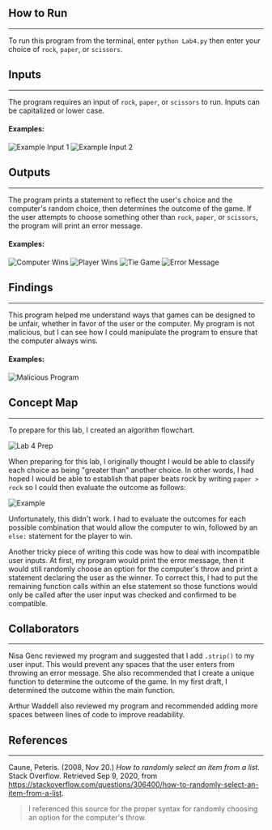 ## How to Run
-----
To run this program from the terminal, enter `python Lab4.py` then enter your choice of `rock`, `paper`, or `scissors`.

## Inputs
-----
The program requires an input of `rock`, `paper`, or `scissors` to run. Inputs can be capitalized or lower case.

#### Examples:

![Example Input 1](https://i.imgur.com/W6LOZlH.png)
![Example Input 2](https://i.imgur.com/INgiGeo.png)

## Outputs
-----
The program prints a statement to reflect the user's choice and the computer's random choice, then determines the outcome of the game. If the user attempts to choose something other than `rock`, `paper`, or `scissors`, the program will print an error message.

#### Examples:

![Computer Wins](https://i.imgur.com/ycaN0Vp.png)
![Player Wins](https://i.imgur.com/Sl5ZcTW.png)
![Tie Game](https://i.imgur.com/0bSkrKh.png)
![Error Message](https://i.imgur.com/KblS8xb.png)

## Findings
-----

This program helped me understand ways that games can be designed to be unfair, whether in favor of the user or the computer. My program is not malicious, but I can see how I could manipulate the program to ensure that the computer always wins.

#### Examples:
![Malicious Program](https://i.imgur.com/pAMez4v.png)

## Concept Map
-----

To prepare for this lab, I created an algorithm flowchart.

![Lab 4 Prep](https://i.imgur.com/tHFVRFZ.png)

When preparing for this lab, I originally thought I would be able to classify each choice as being "greater than" another choice. In other words, I had hoped I would be able to establish that paper beats rock by writing `paper > rock` so I could then evaluate the outcome as follows:

![Example](https://i.imgur.com/fCnT0Pg.png)

Unfortunately, this didn't work. I had to evaluate the outcomes for each possible combination that would allow the computer to win, followed by an `else:` statement for the player to win.

Another tricky piece of writing this code was how to deal with incompatible user inputs. At first, my program would print the error message, then it would still randomly choose an option for the computer's throw and print a statement declaring the user as the winner. To correct this, I had to put the remaining function calls within an else statement so those functions would only be called after the user input was checked and confirmed to be compatible.


## Collaborators
-----

Nisa Genc reviewed my program and suggested that I add `.strip()` to my user input. This would prevent any spaces that the user enters from throwing an error message. She also recommended that I create a unique function to determine the outcome of the game. In my first draft, I determined the outcome within the main function.

Arthur Waddell also reviewed my program and recommended adding more spaces between lines of code to improve readability.

## References
-----

Caune, Peteris. (2008, Nov 20.) *How to randomly select an item from a list.* Stack Overflow. Retrieved Sep 9, 2020, from https://stackoverflow.com/questions/306400/how-to-randomly-select-an-item-from-a-list.

>I referenced this source for the proper syntax for randomly choosing an option for the computer's throw.
